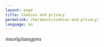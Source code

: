 ```yaml
---
layout: page
title: Cookies and privacy
permalink: /km/about/cookies-and-privacy/
language: km
---
```

ការបកប្រែដែលត្រូវការ